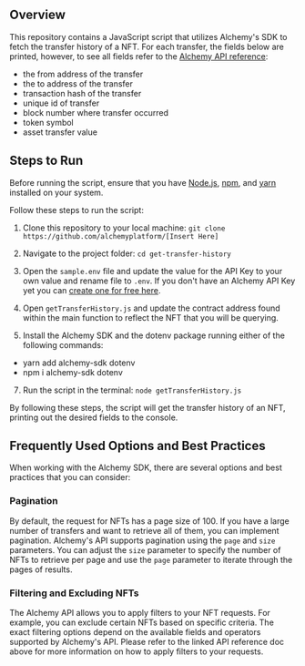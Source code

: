 ## Overview
This repository contains a JavaScript script that utilizes Alchemy's SDK to fetch the transfer history of a NFT. For each transfer, the fields below are printed, however, to see all fields refer to the [Alchemy API reference](https://docs.alchemy.com/reference/sdk-getassettransfers):

- the from address of the transfer
- the to address of the transfer
- transaction hash of the transfer
- unique id of transfer
- block number where transfer occurred
- token symbol
- asset transfer value


## Steps to Run

Before running the script, ensure that you have [Node.js](https://docs.npmjs.com/downloading-and-installing-node-js-and-npm), [npm](https://docs.npmjs.com/downloading-and-installing-node-js-and-npm), and [yarn](https://classic.yarnpkg.com/lang/en/docs/install/#mac-stable) installed on your system. 

Follow these steps to run the script:

1. Clone this repository to your local machine:
`git clone https://github.com/alchemyplatform/[Insert Here]`


2. Navigate to the project folder: `cd get-transfer-history`


3. Open the `sample.env` file and update the value for the API Key to your own value and rename file to `.env`. If you don't have an Alchemy API Key yet you can [create one for free here](https://alchemy.com/?a=starter-code).

4. Open `getTransferHistory.js` and update the contract address found within the main function to reflect the NFT that you will be querying. 

5. Install the Alchemy SDK and the dotenv package running either of the following commands:
* yarn add alchemy-sdk dotenv
* npm i alchemy-sdk dotenv

7. Run the script in the terminal: `node getTransferHistory.js`


By following these steps, the script will get the transfer history of an NFT, printing out the desired fields to the console.


## Frequently Used Options and Best Practices
When working with the Alchemy SDK, there are several options and best practices that you can consider:

### Pagination
By default, the request for NFTs has a page size of 100. If you have a large number of transfers and want to retrieve all of them, you can implement pagination. Alchemy's API supports pagination using the `page` and `size` parameters. You can adjust the `size` parameter to specify the number of NFTs to retrieve per page and use the `page` parameter to iterate through the pages of results.

### Filtering and Excluding NFTs
The Alchemy API allows you to apply filters to your NFT requests. For example, you can exclude certain NFTs based on specific criteria. The exact filtering options depend on the available fields and operators supported by Alchemy's API. Please refer to the linked API reference doc above for more information on how to apply filters to your requests.
